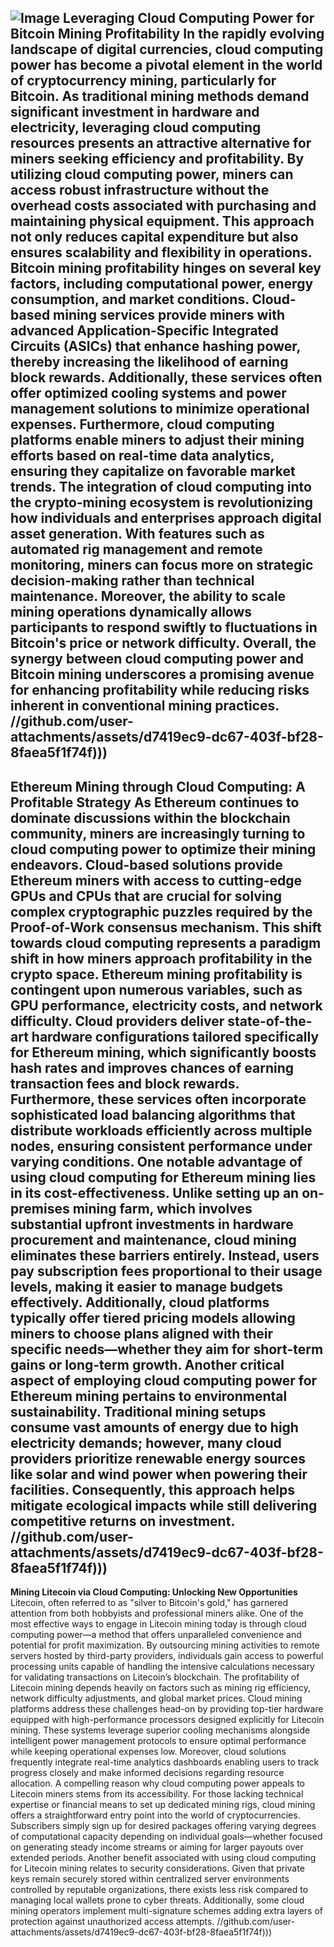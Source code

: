 
![Image](https://github.com/user-attachments/assets/4a25d116-2220-4385-b08e-f287af8fcbc4)
**Leveraging Cloud Computing Power for Bitcoin Mining Profitability**
In the rapidly evolving landscape of digital currencies, cloud computing power has become a pivotal element in the world of cryptocurrency mining, particularly for Bitcoin. As traditional mining methods demand significant investment in hardware and electricity, leveraging cloud computing resources presents an attractive alternative for miners seeking efficiency and profitability. By utilizing cloud computing power, miners can access robust infrastructure without the overhead costs associated with purchasing and maintaining physical equipment. This approach not only reduces capital expenditure but also ensures scalability and flexibility in operations.
Bitcoin mining profitability hinges on several key factors, including computational power, energy consumption, and market conditions. Cloud-based mining services provide miners with advanced Application-Specific Integrated Circuits (ASICs) that enhance hashing power, thereby increasing the likelihood of earning block rewards. Additionally, these services often offer optimized cooling systems and power management solutions to minimize operational expenses. Furthermore, cloud computing platforms enable miners to adjust their mining efforts based on real-time data analytics, ensuring they capitalize on favorable market trends.
The integration of cloud computing into the crypto-mining ecosystem is revolutionizing how individuals and enterprises approach digital asset generation. With features such as automated rig management and remote monitoring, miners can focus more on strategic decision-making rather than technical maintenance. Moreover, the ability to scale mining operations dynamically allows participants to respond swiftly to fluctuations in Bitcoin's price or network difficulty. Overall, the synergy between cloud computing power and Bitcoin mining underscores a promising avenue for enhancing profitability while reducing risks inherent in conventional mining practices.
 //github.com/user-attachments/assets/d7419ec9-dc67-403f-bf28-8faea5f1f74f)))
---
**Ethereum Mining through Cloud Computing: A Profitable Strategy**
As Ethereum continues to dominate discussions within the blockchain community, miners are increasingly turning to cloud computing power to optimize their mining endeavors. Cloud-based solutions provide Ethereum miners with access to cutting-edge GPUs and CPUs that are crucial for solving complex cryptographic puzzles required by the Proof-of-Work consensus mechanism. This shift towards cloud computing represents a paradigm shift in how miners approach profitability in the crypto space.
Ethereum mining profitability is contingent upon numerous variables, such as GPU performance, electricity costs, and network difficulty. Cloud providers deliver state-of-the-art hardware configurations tailored specifically for Ethereum mining, which significantly boosts hash rates and improves chances of earning transaction fees and block rewards. Furthermore, these services often incorporate sophisticated load balancing algorithms that distribute workloads efficiently across multiple nodes, ensuring consistent performance under varying conditions.
One notable advantage of using cloud computing for Ethereum mining lies in its cost-effectiveness. Unlike setting up an on-premises mining farm, which involves substantial upfront investments in hardware procurement and maintenance, cloud mining eliminates these barriers entirely. Instead, users pay subscription fees proportional to their usage levels, making it easier to manage budgets effectively. Additionally, cloud platforms typically offer tiered pricing models allowing miners to choose plans aligned with their specific needs—whether they aim for short-term gains or long-term growth.
Another critical aspect of employing cloud computing power for Ethereum mining pertains to environmental sustainability. Traditional mining setups consume vast amounts of energy due to high electricity demands; however, many cloud providers prioritize renewable energy sources like solar and wind power when powering their facilities. Consequently, this approach helps mitigate ecological impacts while still delivering competitive returns on investment.
 //github.com/user-attachments/assets/d7419ec9-dc67-403f-bf28-8faea5f1f74f)))
---
**Mining Litecoin via Cloud Computing: Unlocking New Opportunities**
Litecoin, often referred to as "silver to Bitcoin's gold," has garnered attention from both hobbyists and professional miners alike. One of the most effective ways to engage in Litecoin mining today is through cloud computing power—a method that offers unparalleled convenience and potential for profit maximization. By outsourcing mining activities to remote servers hosted by third-party providers, individuals gain access to powerful processing units capable of handling the intensive calculations necessary for validating transactions on Litecoin’s blockchain.
The profitability of Litecoin mining depends heavily on factors such as mining rig efficiency, network difficulty adjustments, and global market prices. Cloud mining platforms address these challenges head-on by providing top-tier hardware equipped with high-performance processors designed explicitly for Litecoin mining. These systems leverage superior cooling mechanisms alongside intelligent power management protocols to ensure optimal performance while keeping operational expenses low. Moreover, cloud solutions frequently integrate real-time analytics dashboards enabling users to track progress closely and make informed decisions regarding resource allocation.
A compelling reason why cloud computing power appeals to Litecoin miners stems from its accessibility. For those lacking technical expertise or financial means to set up dedicated mining rigs, cloud mining offers a straightforward entry point into the world of cryptocurrencies. Subscribers simply sign up for desired packages offering varying degrees of computational capacity depending on individual goals—whether focused on generating steady income streams or aiming for larger payouts over extended periods.
Another benefit associated with using cloud computing for Litecoin mining relates to security considerations. Given that private keys remain securely stored within centralized server environments controlled by reputable organizations, there exists less risk compared to managing local wallets prone to cyber threats. Additionally, some cloud mining operators implement multi-signature schemes adding extra layers of protection against unauthorized access attempts.
 //github.com/user-attachments/assets/d7419ec9-dc67-403f-bf28-8faea5f1f74f)))
